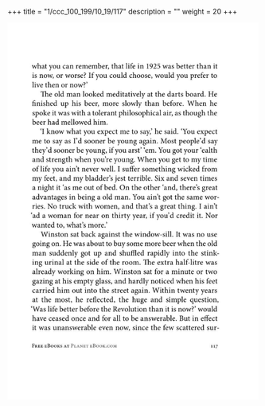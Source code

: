 +++
title = "1/ccc_100_199/10_19/117"
description = ""
weight = 20
+++

<img class="center-fit-jpg" src="/jpg_/out_jpg_1984__117.jpg" ></img>

